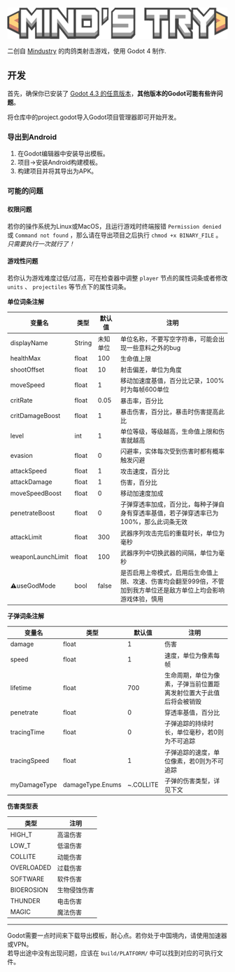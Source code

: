 ![Logo](resources/ui/logo.png)

二创自 [Mindustry](https://github.com/Anuken/Mindustry) 的肉鸽类射击游戏，使用 Godot 4 制作.

## 开发

首先，确保你已安装了 [Godot 4.3 的任意版本](https://godotengine.org/download/windows)，**其他版本的Godot可能有些许问题**。

将仓库中的project.godot导入Godot项目管理器即可开始开发。

### 导出到Android

1. 在Godot编辑器中安装导出模板。
2. 项目->安装Android构建模板。
3. 构建项目并将其导出为APK。

### 可能的问题

#### 权限问题

若你的操作系统为Linux或MacOS，且运行游戏时终端报错 `Permission denied` 或 `Command not found` ，那么请在导出项目之后执行 `chmod +x BINARY_FILE` 。  
*只需要执行一次就行了！*

#### 游戏性问题
若你认为游戏难度过低/过高，可在检查器中调整 `player` 节点的属性词条或者修改 `units` 、 `projectiles` 等节点下的属性词条。

**单位词条注解**

|变量名|类型|默认值|注明|
|-|-|-|-|
|displayName|String|未知单位|单位名称，不要写空字符串，可能会出现一些意料之外的bug
|healthMax|float|100|生命值上限|
|shootOffset|float|10|射击偏差，单位为角度|
|moveSpeed|float|1|移动加速度基值，百分比记录，100%时为每帧600单位|
|critRate|float|0.05|暴击率，百分比|
|critDamageBoost|float|1|暴击伤害，百分比，暴击时伤害提高此比|
|level|int|1|单位等级，等级越高，生命值上限和伤害就越高|
|evasion|float|0|闪避率，实体每次受到伤害时都有概率触发闪避|
|attackSpeed|float|1|攻击速度，百分比|
|attackDamage|float|1|伤害，百分比|
|moveSpeedBoost|float|0|移动加速度加成|
|penetrateBoost|float|0|子弹穿透率加成，百分比，每种子弹自身有穿透率基值，若子弹穿透率已为100%，那么此词条无效|
|attackLimit|float|300|武器序列攻击完后的重载时长，单位为毫秒|
|weaponLaunchLimit|float|100|武器序列中切换武器的间隔，单位为毫秒|
|⚠useGodMode|bool|false|是否启用上帝模式，启用后生命值上限、攻速、伤害均会翻至999倍，不管加到我方单位还是敌方单位上均会影响游戏体验，慎用|

**子弹词条注解**

|变量名|类型|默认值|注明|
|-|-|-|-|
|damage|float|1|伤害|
|speed|float|1|速度，单位为像素每帧|
|lifetime|float|700|生命周期，单位为像素，子弹当前位置距离发射位置大于此值后将会被销毁|
|penetrate|float|0|穿透率基值，百分比|
|tracingTime|float|0|子弹追踪的持续时长，单位毫秒，若0则为不可追踪|
|tracingSpeed|float|1|子弹追踪的速度，单位像素，若0则为不可追踪|
|myDamageType|damageType.Enums|~.COLLITE|子弹的伤害类型，详见下文|

**伤害类型表**

|类型|注明|
|-|-|
|HIGH_T|高温伤害|
|LOW_T|低温伤害|
|COLLITE|动能伤害|
|OVERLOADED|过载伤害|
|SOFTWARE|软件伤害|
|BIOEROSION|生物侵蚀伤害|
|THUNDER|电击伤害|
|MAGIC|魔法伤害|

---

Godot需要一点时间来下载导出模板，耐心点。若你处于中国境内，请使用加速器或VPN。  
若导出途中没有出现问题，应该在 `build/PLATFORM/` 中可以找到对应的可执行文件。